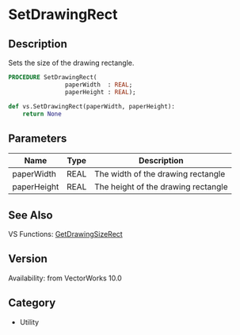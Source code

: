 # SetDrawingRect

## Description
Sets the size of the drawing rectangle.

```pascal
PROCEDURE SetDrawingRect(
				paperWidth  : REAL;
				paperHeight : REAL);
```

```python
def vs.SetDrawingRect(paperWidth, paperHeight):
    return None
```

## Parameters
|Name|Type|Description|
|---|---|---|
|paperWidth|REAL|The width of the drawing rectangle|
|paperHeight|REAL|The height of the drawing rectangle|

## See Also
VS Functions:
[GetDrawingSizeRect](GetDrawingSizeRect.md)

## Version
Availability: from VectorWorks 10.0

## Category
* Utility


